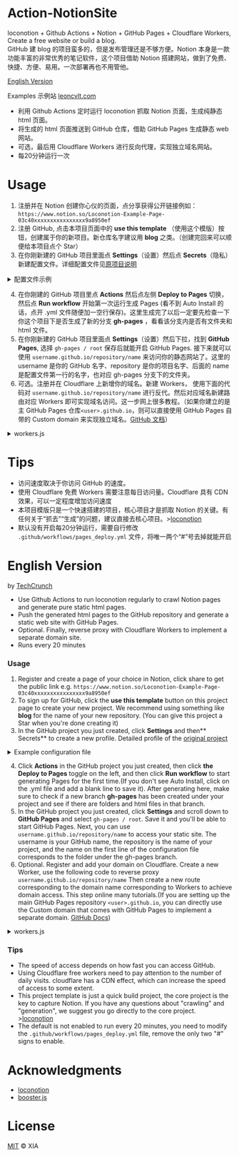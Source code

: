 # Action-NotionSite

loconotion + Github Actions + Notion + GitHub Pages + Cloudflare Workers, Create a free website or build a blog.<br>
GitHub 建 blog 的项目蛮多的，但是发布管理还是不够方便。Notion 本身是一款功能丰富的非常优秀的笔记软件，这个项目借助 Notion 搭建网站，做到了免费、快捷、方便、易用。一次部署再也不用管他。

[English Version](#english-version)

Examples 示例站 [leoncvlt.com](https://leoncvlt.com/)

- 利用 Github Actions 定时运行 loconotion 抓取 Notion 页面，生成纯静态 html 页面。
- 将生成的 html 页面推送到 GitHub 仓库，借助 GitHub Pages 生成静态 web 网站。
- 可选，最后用 Cloudflare Workers 进行反向代理，实现独立域名网站。
- 每20分钟运行一次

# Usage

1. 注册并在 Notion 创建你心仪的页面，点分享获得公开链接例如：`https://www.notion.so/Loconotion-Example-Page-03c40xxxxxxxxxxxxxxxx9a8950ef`
2. 注册 GitHub, 点击本项目页面中的 **use this template** （使用这个模版）按钮，创建属于你的新项目。新仓库名字建议用 **blog** 之类。（创建完回来可以顺便给本项目点个 Star）
3. 在你刚新建的 GitHub 项目里面点 **Settings**（设置）然后点 **Secrets**（隐私）新建配置文件。详细配置文件见[原项目说明](https://github.com/leoncvlt/loconotion#advanced-usage)
<details>
<summary>配置文件示例</summary>

**Name:**<br>
`SITE_CONFIG`<br>
**Value:**<br>
```
name = "notion"
page = "https://www.notion.so/Loconotion-Example-Page-03c40xxxxxxxxxxxxxxxx9a8950ef"
theme = "dark"
[site]

  [[site.meta]]
  name = "title"
  content = "Loconotion Test Site"

  [[site.meta]]
  name = "description"
  content = "A static site generated from a Notion.so page using Loconotion"

  [site.fonts]
  site = 'Nunito'
  navbar = ''
  title = 'Montserrat'
  h1 = 'Montserrat'
  h2 = 'Montserrat'
  h3 = 'Montserrat'
  body = ''
  code = ''

  [[site.inject.head.link]]
  rel="icon"
  sizes="16x16"
  type="image/png"
  href="/example/favicon-16x16.png"

  [[site.inject.body.script]]
  type="text/javascript"
  src="/example/custom-script.js"

[pages]

  [pages.d2fa06f244e64f66880bb0491f58223d]
    slug = "games-list"

    [[pages.d2fa06f244e64f66880bb0491f58223d.meta]]
    name = "description"
    content = "A fullscreen list database page, now with a pretty slug"

    [pages.d2fa06f244e64f66880bb0491f58223d.fonts]
    body = 'DM Mono'

  [pages.54dab6011e604430a21dc477cb8e4e3a]
    slug = "film-gallery"

  [pages.2604ce45890645c79f67d92833083fee]
    slug = "books-table"

  [pages.ae0a85c527824a3a855b7f4d31f4e0fc]
    slug = "random-board"
```

</details>

4. 在你刚建的 GitHub 项目里点 **Actions** 然后点左侧 **Deploy to Pages** 切换，然后点 **Run workflow** 开始第一次运行生成 Pages (看不到 Auto Install 的话，点开 .yml 文件随便加一空行保存)。这里生成完了以后一定要先检查一下你这个项目下是否生成了新的分支 **gh-pages** ，看看该分支内是否有文件夹和 html 文件。
5. 在你刚新建的 GitHub 项目里面点 **Settings**（设置）然后下拉，找到 **GitHub Pages**, 选择 `gh-pages / root`
保存后就能开启 GitHub Pages. 接下来就可以使用 `username.github.io/repository/name` 来访问你的静态网站了。这里的 username 是你的 GitHub 名字、repository 是你的项目名字、后面的 name 是配置文件第一行的名字，也对应 gh-pages 分支下的文件夹。
6. 可选。注册并在 Cloudflare 上新增你的域名。新建 Workers， 使用下面的代码对 `username.github.io/repository/name` 进行反代。然后对应域名新建路由对应 Workers 即可实现域名访问。这一步网上很多教程。（如果你建立的是主 GitHub Pages 仓库`<user>.github.io`，则可以直接使用 GitHub Pages 自带的 Custom domain 来实现独立域名。[GitHub 文档](https://docs.github.com/en/github/working-with-github-pages/configuring-a-custom-domain-for-your-github-pages-site)）
<details>
<summary>workers.js</summary>

from:[booster.js](https://github.com/xiaoyang-liu-cs/booster.js)
```
const config = {
  basic: {
    upstream: 'https://en.wikipedia.org/',
    mobileRedirect: 'https://en.m.wikipedia.org/',
  },

  firewall: {
    blockedRegion: ['CN', 'KP', 'SY', 'PK', 'CU'],
    blockedIPAddress: [],
    scrapeShield: true,
  },

  routes: {
    TW: 'https://zh.wikipedia.org/',
    HK: 'https://zh.wikipedia.org/',
    FR: 'https://fr.wikipedia.org/',
  },

  optimization: {
    cacheEverything: false,
    cacheTtl: 5,
    mirage: true,
    polish: 'off',
    minify: {
      javascript: true,
      css: true,
      html: true,
    },
  },
};

async function isMobile(userAgent) {
  const agents = ['Android', 'iPhone', 'SymbianOS', 'Windows Phone', 'iPad', 'iPod'];
  return agents.any((agent) => userAgent.indexOf(agent) > 0);
}

async function fetchAndApply(request) {
  const region = request.headers.get('cf-ipcountry') || '';
  const ipAddress = request.headers.get('cf-connecting-ip') || '';
  const userAgent = request.headers.get('user-agent') || '';

  if (region !== '' && config.firewall.blockedRegion.includes(region.toUpperCase())) {
    return new Response(
      'Access denied: booster.js is not available in your region.',
      {
        status: 403,
      },
    );
  } if (ipAddress !== '' && config.firewall.blockedIPAddress.includes(ipAddress)) {
    return new Response(
      'Access denied: Your IP address is blocked by booster.js.',
      {
        status: 403,
      },
    );
  }

  const requestURL = new URL(request.url);
  let upstreamURL = null;

  if (userAgent && isMobile(userAgent) === true) {
    upstreamURL = new URL(config.basic.mobileRedirect);
  } else if (region && region.toUpperCase() in config.routes) {
    upstreamURL = new URL(config.routes[region.toUpperCase()]);
  } else {
    upstreamURL = new URL(config.basic.upstream);
  }

  requestURL.protocol = upstreamURL.protocol;
  requestURL.host = upstreamURL.host;
  requestURL.pathname = upstreamURL.pathname + requestURL.pathname;

  let newRequest;
  if (request.method === 'GET' || request.method === 'HEAD') {
    newRequest = new Request(requestURL, {
      cf: {
        cacheEverything: config.optimization.cacheEverything,
        cacheTtl: config.optimization.cacheTtl,
        mirage: config.optimization.mirage,
        polish: config.optimization.polish,
        minify: config.optimization.minify,
        scrapeShield: config.firewall.scrapeShield,
      },
      method: request.method,
      headers: request.headers,
    });
  } else {
    const requestBody = await request.text();
    newRequest = new Request(requestURL, {
      cf: {
        cacheEverything: config.optimization.cacheEverything,
        cacheTtl: config.optimization.cacheTtl,
        mirage: config.optimization.mirage,
        polish: config.optimization.polish,
        minify: config.optimization.minify,
        scrapeShield: config.firewall.scrapeShield,
      },
      method: request.method,
      headers: request.headers,
      body: requestBody,
    });
  }

  const fetchedResponse = await fetch(newRequest);

  const modifiedResponseHeaders = new Headers(fetchedResponse.headers);
  if (modifiedResponseHeaders.has('x-pjax-url')) {
    const pjaxURL = new URL(modifiedResponseHeaders.get('x-pjax-url'));
    pjaxURL.protocol = requestURL.protocol;
    pjaxURL.host = requestURL.host;
    pjaxURL.pathname = pjaxURL.path.replace(requestURL.pathname, '/');

    modifiedResponseHeaders.set(
      'x-pjax-url',
      pjaxURL.href,
    );
  }

  return new Response(
    fetchedResponse.body,
    {
      headers: modifiedResponseHeaders,
      status: fetchedResponse.status,
      statusText: fetchedResponse.statusText,
    },
  );
}

// eslint-disable-next-line no-restricted-globals
addEventListener('fetch', (event) => {
  event.respondWith(fetchAndApply(event.request));
});
```

</details>

# Tips
- 访问速度取决于你访问 GitHub 的速度。
- 使用 Cloudflare 免费 Workers 需要注意每日访问量。Cloudflare 具有 CDN 效果，可以一定程度增加访问速度
- 本项目模版只是一个快速搭建的项目，核心项目才是抓取 Notion 的关键。有任何关于“抓去”“生成”的问题，建议直接去核心项目。>[loconotion](https://github.com/leoncvlt/loconotion)
- 默认没有开启每20分钟运行，需要自行修改 `.github/workflows/pages_deploy.yml` 文件，将唯一两个“#”号去掉就能开启

# English Version
by [TechCrunch](https://www.deepl.com/)

- Use Github Actions to run loconotion regularly to crawl Notion pages and generate pure static html pages.
- Push the generated html pages to the GitHub repository and generate a static web site with GitHub Pages.
- Optional. Finally, reverse proxy with Cloudflare Workers to implement a separate domain site.
- Runs every 20 minutes

### Usage

1. Register and create a page of your choice in Notion, click share to get the public link e.g. `https://www.notion.so/Loconotion-Example-Page-03c40xxxxxxxxxxxxxxxx9a8950ef`
2. To sign up for GitHub, click the **use this template** button on this project page to create your new project. We recommend using something like **blog** for the name of your new repository. (You can give this project a Star when you're done creating it)
3. In the GitHub project you just created, click **Settings** and then** Secrets** to create a new profile. Detailed profile of the [original project](https://github.com/leoncvlt/loconotion#advanced-usage)
<details>
<summary>Example configuration file</summary>

**Name:**<br>
`SITE_CONFIG`<br>
**Value:**<br>
```
name = "notion"
page = "https://www.notion.so/Loconotion-Example-Page-03c40xxxxxxxxxxxxxxxx9a8950ef"
theme = "dark"
[site]

  [[site.meta]]
  name = "title"
  content = "Loconotion Test Site"

  [[site.meta]]
  name = "description"
  content = "A static site generated from a Notion.so page using Loconotion"

  [site.fonts]
  site = 'Nunito'
  navbar = ''
  title = 'Montserrat'
  h1 = 'Montserrat'
  h2 = 'Montserrat'
  h3 = 'Montserrat'
  body = ''
  code = ''

  [[site.inject.head.link]]
  rel="icon"
  sizes="16x16"
  type="image/png"
  href="/example/favicon-16x16.png"

  [[site.inject.body.script]]
  type="text/javascript"
  src="/example/custom-script.js"

[pages]

  [pages.d2fa06f244e64f66880bb0491f58223d]
    slug = "games-list"

    [[pages.d2fa06f244e64f66880bb0491f58223d.meta]]
    name = "description"
    content = "A fullscreen list database page, now with a pretty slug"

    [pages.d2fa06f244e64f66880bb0491f58223d.fonts]
    body = 'DM Mono'

  [pages.54dab6011e604430a21dc477cb8e4e3a]
    slug = "film-gallery"

  [pages.2604ce45890645c79f67d92833083fee]
    slug = "books-table"

  [pages.ae0a85c527824a3a855b7f4d31f4e0fc]
    slug = "random-board"
```
</details>

4. Click **Actions** in the GitHub project you just created, then click **the Deploy to Pages** toggle on the left, and then click **Run workflow** to start generating Pages for the first time.(If you don't see Auto Install, click on the .yml file and add a blank line to save it).
After generating here, make sure to check if a new branch **gh-pages** has been created under your project and see if there are folders and html files in that branch.
5. In the GitHub project you just created, click **Settings** and scroll down to **GitHub Pages** and select `gh-pages / root`.
Save it and you'll be able to start GitHub Pages.
Next, you can use `username.github.io/repository/name` to access your static site.
The username is your GitHub name, the repository is the name of your project, and the name on the first line of the configuration file corresponds to the folder under the gh-pages branch.
6. Optional. Register and add your domain on Cloudflare. Create a new Worker, use the following code to reverse proxy `username.github.io/repository/name` Then create a new route corresponding to the domain name corresponding to Workers to achieve domain access. This step online many tutorials.(If you are setting up the main GitHub Pages repository `<user>.github.io`, you can directly use the Custom domain that comes with GitHub Pages to implement a separate domain. [GitHub Docs](https://docs.github.com/en/github/working-with-github-pages/configuring-a-custom-domain-for-your-github-pages-site))
<details>
<summary>workers.js</summary>

from:[booster.js](https://github.com/xiaoyang-liu-cs/booster.js)
```
const config = {
  basic: {
    upstream: 'https://en.wikipedia.org/',
    mobileRedirect: 'https://en.m.wikipedia.org/',
  },

  firewall: {
    blockedRegion: ['CN', 'KP', 'SY', 'PK', 'CU'],
    blockedIPAddress: [],
    scrapeShield: true,
  },

  routes: {
    TW: 'https://zh.wikipedia.org/',
    HK: 'https://zh.wikipedia.org/',
    FR: 'https://fr.wikipedia.org/',
  },

  optimization: {
    cacheEverything: false,
    cacheTtl: 5,
    mirage: true,
    polish: 'off',
    minify: {
      javascript: true,
      css: true,
      html: true,
    },
  },
};

async function isMobile(userAgent) {
  const agents = ['Android', 'iPhone', 'SymbianOS', 'Windows Phone', 'iPad', 'iPod'];
  return agents.any((agent) => userAgent.indexOf(agent) > 0);
}

async function fetchAndApply(request) {
  const region = request.headers.get('cf-ipcountry') || '';
  const ipAddress = request.headers.get('cf-connecting-ip') || '';
  const userAgent = request.headers.get('user-agent') || '';

  if (region !== '' && config.firewall.blockedRegion.includes(region.toUpperCase())) {
    return new Response(
      'Access denied: booster.js is not available in your region.',
      {
        status: 403,
      },
    );
  } if (ipAddress !== '' && config.firewall.blockedIPAddress.includes(ipAddress)) {
    return new Response(
      'Access denied: Your IP address is blocked by booster.js.',
      {
        status: 403,
      },
    );
  }

  const requestURL = new URL(request.url);
  let upstreamURL = null;

  if (userAgent && isMobile(userAgent) === true) {
    upstreamURL = new URL(config.basic.mobileRedirect);
  } else if (region && region.toUpperCase() in config.routes) {
    upstreamURL = new URL(config.routes[region.toUpperCase()]);
  } else {
    upstreamURL = new URL(config.basic.upstream);
  }

  requestURL.protocol = upstreamURL.protocol;
  requestURL.host = upstreamURL.host;
  requestURL.pathname = upstreamURL.pathname + requestURL.pathname;

  let newRequest;
  if (request.method === 'GET' || request.method === 'HEAD') {
    newRequest = new Request(requestURL, {
      cf: {
        cacheEverything: config.optimization.cacheEverything,
        cacheTtl: config.optimization.cacheTtl,
        mirage: config.optimization.mirage,
        polish: config.optimization.polish,
        minify: config.optimization.minify,
        scrapeShield: config.firewall.scrapeShield,
      },
      method: request.method,
      headers: request.headers,
    });
  } else {
    const requestBody = await request.text();
    newRequest = new Request(requestURL, {
      cf: {
        cacheEverything: config.optimization.cacheEverything,
        cacheTtl: config.optimization.cacheTtl,
        mirage: config.optimization.mirage,
        polish: config.optimization.polish,
        minify: config.optimization.minify,
        scrapeShield: config.firewall.scrapeShield,
      },
      method: request.method,
      headers: request.headers,
      body: requestBody,
    });
  }

  const fetchedResponse = await fetch(newRequest);

  const modifiedResponseHeaders = new Headers(fetchedResponse.headers);
  if (modifiedResponseHeaders.has('x-pjax-url')) {
    const pjaxURL = new URL(modifiedResponseHeaders.get('x-pjax-url'));
    pjaxURL.protocol = requestURL.protocol;
    pjaxURL.host = requestURL.host;
    pjaxURL.pathname = pjaxURL.path.replace(requestURL.pathname, '/');

    modifiedResponseHeaders.set(
      'x-pjax-url',
      pjaxURL.href,
    );
  }

  return new Response(
    fetchedResponse.body,
    {
      headers: modifiedResponseHeaders,
      status: fetchedResponse.status,
      statusText: fetchedResponse.statusText,
    },
  );
}

// eslint-disable-next-line no-restricted-globals
addEventListener('fetch', (event) => {
  event.respondWith(fetchAndApply(event.request));
});
```

</details>

### Tips
- The speed of access depends on how fast you can access GitHub.
- Using Cloudflare free workers need to pay attention to the number of daily visits. cloudflare has a CDN effect, which can increase the speed of access to some extent.
- This project template is just a quick build project, the core project is the key to capture Notion. If you have any questions about "crawling" and "generation", we suggest you go directly to the core project. >[loconotion](https://github.com/leoncvlt/loconotion)
- The default is not enabled to run every 20 minutes, you need to modify the `.github/workflows/pages_deploy.yml` file, remove the only two "#" signs to enable.

# Acknowledgments
- [loconotion](https://github.com/leoncvlt/loconotion)
- [booster.js](https://github.com/xiaoyang-liu-cs/booster.js)
# License
[MIT](https://github.com/artxia/Action-NotionSite/blob/main/LICENSE) © XIA
